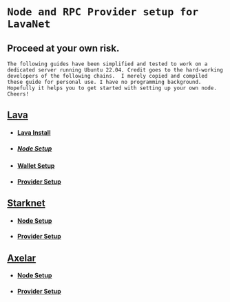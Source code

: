 # `Node and RPC Provider setup for LavaNet`

## Proceed at your own risk.
`The following guides have been simplified and tested to work on a dedicated server running Ubuntu 22.04. Credit goes to the hard-working developers of the following chains. 
I merely copied and compiled these guide for personal use. I have no programming background. Hopefully it helps you to get started with setting up your own node. Cheers!`

## [Lava](https://docs.lavanet.xyz/about/)

- #### [Lava Install](https://github.com/zachzwei/z4ch-nodes/blob/main/lava/install-lava.md)

- ##### [Node Setup](https://github.com/zachzwei/z4ch-nodes/blob/main/lava/lava-node-manual-cosmovisor.md)

- #### [Wallet Setup](https://github.com/zachzwei/z4ch-nodes/blob/main/lava/lava-wallet.md)

- #### [Provider Setup](https://github.com/zachzwei/z4ch-nodes/blob/main/lava/lava-provider-tls.md)


## [Starknet](https://docs.starknet.io/documentation/)

- #### [Node Setup](https://github.com/zachzwei/z4ch-nodes/blob/main/starknet/stark.md)

- #### [Provider Setup](https://github.com/zachzwei/z4ch-nodes/blob/main/starknet/stark-provider-tls.md)

## [Axelar](https://docs.axelar.dev/)

- #### [Node Setup](https://github.com/zachzwei/z4ch-nodes/blob/main/axelar/axelar.md)

- #### [Provider Setup](https://github.com/zachzwei/z4ch-nodes/blob/main/axelar/axelar-provider-tls.md)

